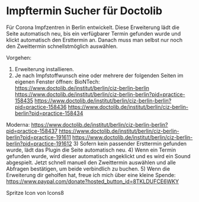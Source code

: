 # Impftermin Sucher für Doctolib

Für Corona Impfzentren in Berlin entwickelt. Diese Erweiterung lädt die Seite automatisch neu, bis ein verfügbarer Termin gefunden wurde und klickt automatisch den Ersttermin an. Danach muss man selbst nur noch den Zweittermin schnellstmöglich auswählen. 

Vorgehen:
1) Erweiterung installieren.
2) Je nach Impfstoffwunsch eine oder mehrere der folgenden Seiten im eigenen Fenster öffnen:
BioNTech:
https://www.doctolib.de/institut/berlin/ciz-berlin-berlin
https://www.doctolib.de/institut/berlin/ciz-berlin-berlin?pid=practice-158435
https://www.doctolib.de/institut/berlin/ciz-berlin-berlin?pid=practice-158436
https://www.doctolib.de/institut/berlin/ciz-berlin-berlin?pid=practice-158434

Moderna: 
https://www.doctolib.de/institut/berlin/ciz-berlin-berlin?pid=practice-158437
https://www.doctolib.de/institut/berlin/ciz-berlin-berlin?pid=practice-191611
https://www.doctolib.de/institut/berlin/ciz-berlin-berlin?pid=practice-191612
3) Sofern kein passender Ersttermin gefunden wurde, lädt das Plugin die Seite automatisch neu.
4) Wenn ein Termin gefunden wurde, wird dieser automatisch angeklickt und es wird ein Sound abgespielt. Jetzt schnell manuell den Zweittermin auswählen und alle Abfragen bestätigen, um beide verbindlich zu buchen.
5) Wenn die Erweiterung dir geholfen hat, freue ich mich über eine kleine Spende:
https://www.paypal.com/donate?hosted_button_id=8TKLDUFCE6WKY

Spritze Icon von Icons8
